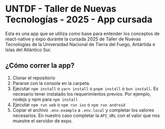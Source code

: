 # UNTDF - Taller de Nuevas Tecnologías - 2025 - App cursada

Esta es una app que se utiliza como base para entender los conceptos de react-native y expo durante la cursada 2025 de Taller de Nuevas Tecnologías de la Universidad Nacional de Tierra del Fuego, Antártida e Islas del Atlántico Sur.

## ¿Cómo correr la app?

1. Clonar el repositorio
2. Pararse con la consola en la carpeta.
3. Ejecutar `npm install` o `yarn install` o `pnpm install` o `bun install`. Es necesario tener instalado los requerimientos previos. Por ejemplo, nodejs y npm para `npm install`
4. Ejecutar `npm run web` o `npm run ios` o `npm run android`
5. Copiar el archivo `.env.example` a `.env.local` y completar los valores necesarios. En nuestro caso completar la `API_URL` con el valor que nos muestre el servidor de expo.